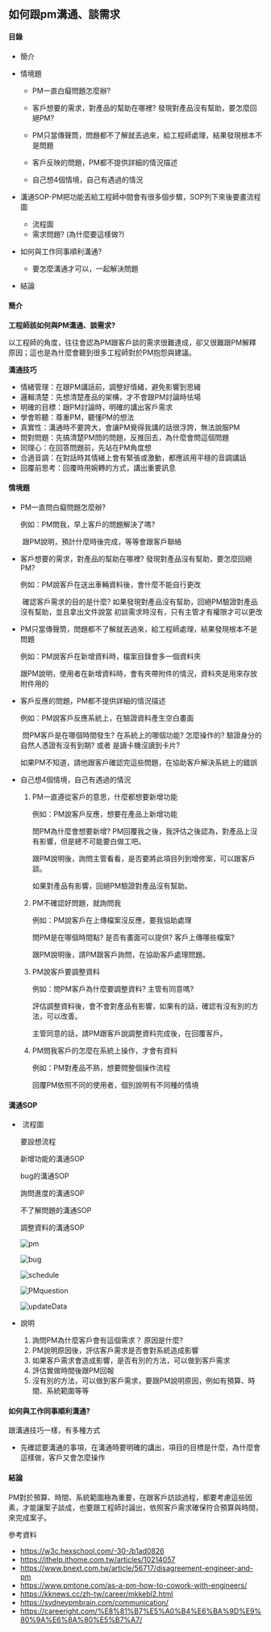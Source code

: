 ## 如何跟pm溝通、談需求

#### 目錄

- 簡介

- 情境題

  - PM一直白癡問題怎麼辦?
  - 客戶想要的需求，對產品的幫助在哪裡? 發現對產品沒有幫助，要怎麼回絕PM?
  - PM只當傳聲筒，問題都不了解就丟過來，給工程師處理，結果發現根本不是問題

  - 客戶反映的問題，PM都不提供詳細的情況描述
  - 自己想4個情境，自己有遇過的情況

- 溝通SOP-PM把功能丟給工程師中間會有很多個步驟，SOP列下來後要畫流程圖

  - 流程圖
  - 需求問題? (為什麼要這樣做?)

- 如何與工作同事順利溝通?

  - 要怎麼溝通才可以，一起解決問題

- 結論

#### 簡介

**工程師該如何與PM溝通、談需求?**

以工程師的角度，往往會認為PM跟客戶談的需求很難達成，卻又很難跟PM解釋原因；這也是為什麼會聽到很多工程師對於PM抱怨與建議。

**溝通技巧**

- 情緒管理：在跟PM講話前，調整好情緒，避免影響到思緒
- 邏輯清楚：先想清楚產品的架構，才不會跟PM討論時怯場
- 明確的目標：跟PM討論時，明確的講出客戶需求
- 學會聆聽：尊重PM，聽懂PM的想法
- 真實性：溝通時不要誇大，會讓PM覺得我講的話很浮誇，無法說服PM
- 問對問題：先搞清楚PM問的問題，反推回去，為什麼會問這個問題
- 同理心：在回答問題前，先站在PM角度想
- 合適音調：在對話時其情緒上會有緊張或激動，都應該用平穩的音調講話
- 回覆前思考：回覆時用婉轉的方式，講出重要訊息

#### 情境題

- PM一直問白癡問題怎麼辦?

  例如：PM問我，早上客戶的問題解決了嗎?

  ​	跟PM說明，預計什麼時後完成，等等會跟客戶聯絡

- 客戶想要的需求，對產品的幫助在哪裡? 發現對產品沒有幫助，要怎麼回絕PM?

  例如：PM說客戶在送出車輛資料後，會什麼不能自行更改

  ​	確認客戶需求的目的是什麼? 如果發現對產品沒有幫助，回絕PM驗證對產品沒有幫助，並且拿出文件說當	初談需求時沒有，只有主管才有權限才可以更改

- PM只當傳聲筒，問題都不了解就丟過來，給工程師處理，結果發現根本不是問題

  例如：PM說客戶在新增資料時，檔案目錄會多一個資料夾

  ​	跟PM說明，使用者在新增資料時，會有夾帶附件的情況，資料夾是用來存放附件用的

- 客戶反應的問題，PM都不提供詳細的情況描述

  例如：PM說客戶反應系統上，在驗證資料產生空白畫面

  ​	問PM客戶是在哪個時間發生? 在系統上的哪個功能? 怎麼操作的? 驗證身分的自然人憑證有沒有到期? 或者	是讀卡機沒讀到卡片?

  ​	如果PM不知道，請他跟客戶確認完這些問題，在協助客戶解決系統上的錯誤 

- 自己想4個情境，自己有遇過的情況

  1. PM一直遵從客戶的意思，什麼都想要新增功能

     例如：PM說客戶反應，想要在產品上新增功能

     問PM為什麼會想要新增? PM回覆我之後，我評估之後認為，對產品上沒有影響，但是總不可能要白做工吧。

     跟PM說明後，詢問主管看看，是否要將此項目列到增修案，可以跟客戶談。

     如果對產品有影響，回絕PM驗證對產品沒有幫助。

  2. PM不確認好問題，就詢問我

     例如：PM說客戶在上傳檔案沒反應，要我協助處理

     問PM是在哪個時間點? 是否有畫面可以提供? 客戶上傳哪些檔案?
  
     跟PM說明後，請PM跟客戶詢問，在協助客戶處理問題。
  
  3. PM說客戶要調整資料
  
     例如：問PM客戶為什麼要調整資料? 主管有同意嗎? 
  
     評估調整資料後，會不會對產品有影響，如果有的話，確認有沒有別的方法，可以改善。
  
     主管同意的話，請PM跟客戶說調整資料完成後，在回覆客戶。
  
  4. PM問我客戶的怎麼在系統上操作，才會有資料
  
     例如：PM對產品不熟，想要問整個操作流程
  
     回覆PM依照不同的使用者，個別說明有不同種的情境
  
     

#### 溝通SOP

- ​	流程圖

  要設想流程

  新增功能的溝通SOP

  bug的溝通SOP

  詢問進度的溝通SOP

  不了解問題的溝通SOP

  調整資料的溝通SOP

  ![pm](<https://raw.githubusercontent.com/coolgood88142/markdown_note/master/assets/images/pm.png>)

  ![bug](<https://raw.githubusercontent.com/coolgood88142/markdown_note/master/assets/images/bug.png>)

  ![schedule](<https://raw.githubusercontent.com/coolgood88142/markdown_note/master/assets/images/schedule.png>)

  ![PMquestion](<https://raw.githubusercontent.com/coolgood88142/markdown_note/master/assets/images/PMquestion.png>)

  ![updateData](<https://raw.githubusercontent.com/coolgood88142/markdown_note/master/assets/images/updateData.png>)

- 說明

  1. 詢問PM為什麼客戶會有這個需求？ 原因是什麼?
  2. PM說明原因後，評估客戶需求是否會對系統造成影響
  3. 如果客戶需求會造成影響，是否有別的方法，可以做到客戶需求
  4. 評估實做時間後跟PM回報
  5. 沒有別的方法，可以做到客戶需求，要跟PM說明原因，例如有預算、時間、系統範圍等等

#### 如何與工作同事順利溝通?

跟溝通技巧一樣，有多種方式

- 先確認要溝通的事項，在溝通時要明確的講出，項目的目標是什麼，為什麼會這樣做，客戶又會怎麼操作

#### 結論

PM對於預算、時間、系統範圍極為重要，在跟客戶訪談過程，都要考慮這些因素，才能讓案子談成，也要跟工程師討論出，依照客戶需求確保符合預算與時間，來完成案子。



參考資料

- https://w3c.hexschool.com/-30-/b1ad0826
- https://ithelp.ithome.com.tw/articles/10214057
- https://www.bnext.com.tw/article/56717/disagreement-engineer-and-pm
- https://www.pmtone.com/as-a-pm-how-to-cowork-with-engineers/
- https://kknews.cc/zh-tw/career/mkkebl2.html
- https://sydneypmbrain.com/communication/
- https://careeright.com/%E8%81%B7%E5%A0%B4%E6%BA%9D%E9%80%9A%E6%8A%80%E5%B7%A7/